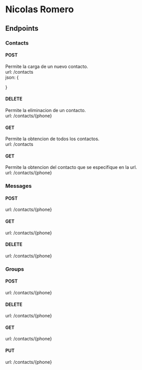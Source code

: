 # Nicolas Romero

## Endpoints
### Contacts
#### POST
Permite la carga de un nuevo contacto.\
url: /contacts\
json: {

}

#### DELETE
Permite la eliminacion de un contacto.\
url: /contacts/{phone}

#### GET
Permite la obtencion de todos los contactos.\
url: /contacts

#### GET
Permite la obtencion del contacto que se especifique en la url.\
url: /contacts/{phone}

### Messages
#### POST
url: /contacts/{phone}

#### GET
url: /contacts/{phone}

#### DELETE
url: /contacts/{phone}

### Groups
#### POST
url: /contacts/{phone}

#### DELETE
url: /contacts/{phone}

#### GET
url: /contacts/{phone}

#### PUT
url: /contacts/{phone}